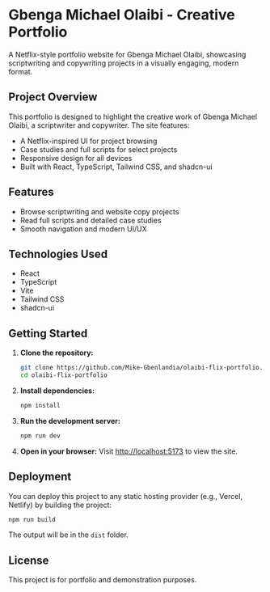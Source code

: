 # Gbenga Michael Olaibi - Creative Portfolio

A Netflix-style portfolio website for Gbenga Michael Olaibi, showcasing scriptwriting and copywriting projects in a visually engaging, modern format.

## Project Overview

This portfolio is designed to highlight the creative work of Gbenga Michael Olaibi, a scriptwriter and copywriter. The site features:
- A Netflix-inspired UI for project browsing
- Case studies and full scripts for select projects
- Responsive design for all devices
- Built with React, TypeScript, Tailwind CSS, and shadcn-ui

## Features
- Browse scriptwriting and website copy projects
- Read full scripts and detailed case studies
- Smooth navigation and modern UI/UX

## Technologies Used
- React
- TypeScript
- Vite
- Tailwind CSS
- shadcn-ui

## Getting Started

1. **Clone the repository:**
   ```sh
   git clone https://github.com/Mike-Gbenlandia/olaibi-flix-portfolio.git
   cd olaibi-flix-portfolio
   ```
2. **Install dependencies:**
   ```sh
   npm install
   ```
3. **Run the development server:**
   ```sh
   npm run dev
   ```
4. **Open in your browser:**
   Visit [http://localhost:5173](http://localhost:5173) to view the site.

## Deployment
You can deploy this project to any static hosting provider (e.g., Vercel, Netlify) by building the project:
```sh
npm run build
```
The output will be in the `dist` folder.

## License
This project is for portfolio and demonstration purposes.
